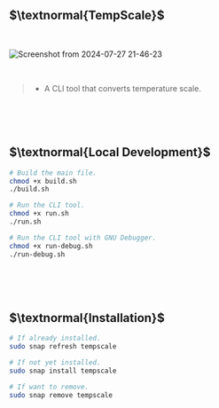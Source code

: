 ## $\textnormal{TempScale}$

<br />

![Screenshot from 2024-07-27 21-46-23](https://github.com/user-attachments/assets/bd6d0e18-c426-464f-8877-2a6e98cdadf2)

<br />

> - A CLI tool that converts temperature scale.

<br />
<br />
<br />



## $\textnormal{Local Development}$

```sh
# Build the main file.
chmod +x build.sh
./build.sh

# Run the CLI tool.
chmod +x run.sh
./run.sh

# Run the CLI tool with GNU Debugger.
chmod +x run-debug.sh
./run-debug.sh
```

<br />
<br />
<br />



## $\textnormal{Installation}$

```sh
# If already installed.
sudo snap refresh tempscale

# If not yet installed.
sudo snap install tempscale

# If want to remove.
sudo snap remove tempscale
```
